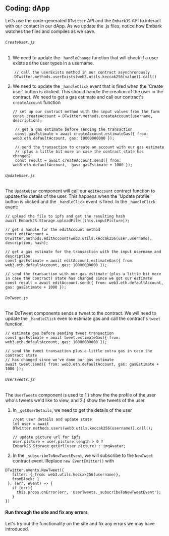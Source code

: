 ## Coding: dApp
Let’s use the code-generated `DTwitter` API and the `EmbarkJS` API to interact with our contact in our dApp. As we update the .js files, notice how Embark watches the files and compiles as we save.
###### `CreateUser.js`
1. We need to update the `_handleChange` function that will check if a user exists as the user types in a username. 
```
    // call the userExists method in our contract asynchronously
    DTwitter.methods.userExists(web3.utils.keccak256(value)).call()
```
2. We need to update the `_handleClick` event that is fired when the 'Create user' button is clicked. This should handle the creation of the user in the contract. We need to get a gas estimate and call our contract's `createAccount` function
    ```
    // set up our contract method with the input values from the form
    const createAccount = DTwitter.methods.createAccount(username, description);

     // get a gas estimate before sending the transaction
     const gasEstimate = await createAccount.estimateGas({ from: web3.eth.defaultAccount, gas: 10000000000 });

     // send the transaction to create an account with our gas estimate
     // (plus a little bit more in case the contract state has changed).
     const result = await createAccount.send({ from: web3.eth.defaultAccount,  gas: gasEstimate + 1000 });
    ```
###### `UpdateUser.js`
The `UpdateUser` component will call our `editAccount` contract function to update the details of the user. This happens when the 'Update profile' button is clicked and the `_handleClick` event is fired. In the `_handleClick` event:
```
// upload the file to ipfs and get the resulting hash
await EmbarkJS.Storage.uploadFile([this.inputPicture]);

// get a handle for the editAccount method
const editAccount = DTwitter.methods.editAccount(web3.utils.keccak256(user.username), description, hash);

// get a gas estimate for the transaction with the input username and description
const gasEstimate = await editAccount.estimateGas({ from: web3.eth.defaultAccount, gas: 10000000000 });

// send the transaction with our gas estimate (plus a little bit more in case the contract) state has changed since we got our estimate
const result = await editAccount.send({ from: web3.eth.defaultAccount, gas: gasEstimate + 1000 });
```
###### `DoTweet.js`
The DoTweet components sends a tweet to the contract. We will need to update the  `_handleClick` even to estimate gas and call the contract's `tweet` function.
```
// estimate gas before sending tweet transaction
const gasEstimate = await tweet.estimateGas({ from: web3.eth.defaultAccount, gas: 10000000000 });
    
// send the tweet transaction plus a little extra gas in case the contract state
// has changed since we've done our gas estimate
await tweet.send({ from: web3.eth.defaultAccount, gas: gasEstimate + 1000 });
```
###### `UserTweets.js`
The `UserTweets` component is used to 1.) show the the profile of the user who's tweets we'd like to view, and 2.) show the tweets of the user. 
1. In `_getUserDetails`, we need to get the details of the user
    ```
    //get user details and update state
    let user = await DTwitter.methods.users(web3.utils.keccak256(username)).call();

    // update picture url for ipfs
    user.picture = user.picture.length > 0 ? EmbarkJS.Storage.getUrl(user.picture) : imgAvatar;
    ```
2. In the `_subscribeToNewTweetEvent`, we will subscribe to the `NewTweet` contract event. Replace `new EventEmitter()` with 
```
DTwitter.events.NewTweet({
   filter: {_from: web3.utils.keccak256(username)},
   fromBlock: 1
 }, (err, event) => {
   if (err){
     this.props.onError(err, 'UserTweets._subscribeToNewTweetEvent');
   }
})
```
#### Run through the site and fix any errors
Let's try out the functionality on the site and fix any errors we may have introduced.
